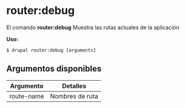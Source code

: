 # router:debug
El comando **router:debug** Muestra las rutas actuales de la aplicación

**Uso:**
```
$ drupal router:debug [arguments] 
```


## Argumentos disponibles
Argumento | Detalles
---------|-------------
route-name | Nombres de ruta
